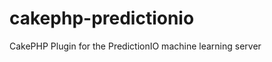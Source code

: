 cakephp-predictionio
====================

CakePHP Plugin for the PredictionIO machine learning server
